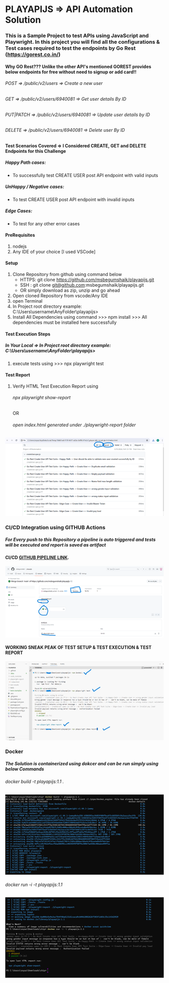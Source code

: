 # PLAYAPIJS => API Automation Solution

### This is a Sample Project to test APIs using JavaScript and Playwright. In this project you will find all the configurations & Test cases required to test the endpoints by Go Rest (https://gorest.co.in/)
#### Why GO Rest???  Unlike the other API's mentioned GOREST provides below endpoints for free without need to signup or add card!!
###### POST => /public/v2/users	=> Create a new user
###### GET => /public/v2/users/6940081	=> Get user details By ID
###### PUT|PATCH => /public/v2/users/6940081 => Update user details by ID
###### DELETE => /public/v2/users/6940081	=> Delete user By ID

#### Test Scenarios Covered => I Considered CREATE, GET and DELETE Endpoints for this Challenge
##### Happy Path cases:
- To successfully test CREATE USER post API endpoint with valid inputs
##### UnHappy / Negative cases:
- To test CREATE USER post API endpoint with invalid inputs
##### Edge Cases:
- To test for any other error cases

#### PreRequisites
1. nodejs
2. Any IDE of your choice [I used VSCode]

#### Setup
1. Clone Repository from github using command below
    - HTTPS: git clone https://github.com/msbegumshaik/playapijs.git
    - SSH : git clone git@github.com:msbegumshaik/playapijs.git
    - OR simply download as zip, unzip and go ahead
2. Open cloned Repository from vscode/Any IDE
3. open Terminal
4. In Project root directory  example: C:\Users\username\AnyFolder\playapijs>
5. Install All Dependencies using command >>> npm install >>> All dependencies must be installed here successfully

#### Test Execution Steps
##### In Your Local => In Project root directory  example: C:\Users\username\AnyFolder\playapijs>
1. execute tests using  >>> npx playwright test

#### Test Report
1. Verify HTML Test Execution Report using 
    ###### npx playwright show-report 
    OR
    ###### open index.html generated under ./playwright-report folder
![SampleTestReport](./TestReport.png)

### CI/CD Integration using GITHUB Actions
##### For Every push to this Repository a pipeline is auto triggered and tests will be executed and report is saved as artifact
#### CI/CD [GITHUB PIPELINE LINK](https://github.com/msbegumshaik/playapijs/actions/runs/9529825297). 
![GITHUB ACTIONS PIPELINE SUCCESS RESULT](./PipelineAutoTriggerUponPush.png)

#### WORKING SNEAK PEAK OF TEST SETUP & TEST EXECUTION & TEST REPORT
![Done](./SneakPeakSetupAndTestRunAndTestReport.png)

### Docker
##### The Solution is containerized using dokcer and can be run simply using below Commands
###### docker build -t playapijs:1.1 .
![Docker Build Success](./dockerBuildSuccess.png)
###### docker run -i -t playapijs:1.1
![Docker Run Success](./dockerRunSuccess.png)